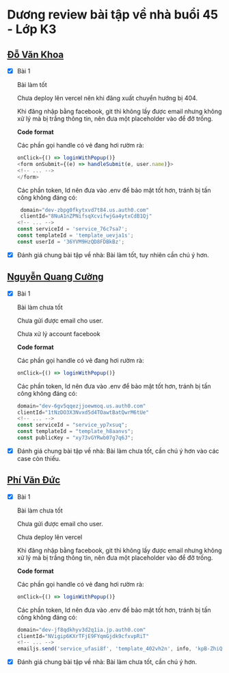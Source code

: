 # Dương review bài tập về nhà buổi 45 - Lớp K3

## [Đỗ Văn Khoa](https://github.dev/mrkhoadev/F8-Fullstack-K3/tree/main/Day44)

- [x] Bài 1

  Bài làm tốt

  Chưa deploy lên vercel nên khi đăng xuất chuyển hướng bị 404.

  Khi đăng nhập bằng facebook, git thì không lấy được email nhưng không xử lý mà bị trắng thông tin, nên đưa một placeholder vào để đỡ trống.

  **Code format**

  Các phần gọi handle có vẻ đang hơi rườm rà:

  ```js
  onClick={() => loginWithPopup()}
  <form onSubmit={(e) => handleSubmit(e, user.name)}>
  <!-- ... -->
  </form>
  ```

  Các phần token, Id nên đưa vào .env để bảo mật tốt hơn, tránh bị tấn công không đáng có:

  ```js
   domain="dev-zbpg0fkytxvd7t84.us.auth0.com"
   clientId="8NuA1nZPNifsqXcvifwjGa4ytxCdB1Qj"
  <!-- ... -->
  const serviceId = 'service_76c7sa7';
  const templateId = 'template_uevja1s';
  const userId = '36YVM9HzQD8FDBkBz';
  ```

- [x] Đánh giá chung bài tập về nhà: Bài làm tốt, tuy nhiên cần chú ý hơn.

## [Nguyễn Quang Cường](https://github.dev/cuonggold2408/Fullxinach_K3/tree/main/auth_emailjs)

- [x] Bài 1

  Bài làm chưa tốt

  Chưa gửi được email cho user.

  Chưa xử lý account facebook

  **Code format**

  Các phần gọi handle có vẻ đang hơi rườm rà:

  ```js
  onClick={() => loginWithPopup()}
  ```

  Các phần token, Id nên đưa vào .env để bảo mật tốt hơn, tránh bị tấn công không đáng có:

  ```js
  domain="dev-6gv5qqezjjoewmoq.us.auth0.com"
  clientId="1tNzDO3X3Nvxd5d4TOawtBatQwrM6tUe"
  <!-- ... -->
  const serviceId = "service_yp7xsuq";
  const templateId = "template_h8aanvs";
  const publicKey = "xy73vGYRwb07g7q6J";
  ```

- [x] Đánh giá chung bài tập về nhà: Bài làm chưa tốt, cần chú ý hơn vào các case còn thiếu.

## [Phí Văn Đức](https://github.dev/PhiVanDuc/Offline-F8-K3/tree/main/Day-41-React)

- [x] Bài 1

  Bài làm chưa tốt

  Chưa gửi được email cho user.

  Chưa deploy lên vercel

  Khi đăng nhập bằng facebook, git thì không lấy được email nhưng không xử lý mà bị trắng thông tin, nên đưa một placeholder vào để đỡ trống.

  **Code format**

  Các phần gọi handle có vẻ đang hơi rườm rà:

  ```js
  onClick={() => loginWithPopup()}
  ```

  Các phần token, Id nên đưa vào .env để bảo mật tốt hơn, tránh bị tấn công không đáng có:

  ```js
  domain="dev-jf8qdkhyv3d2q1ia.jp.auth0.com"
  clientId="NVigip6KXrTFjE9FYqmGjdk9cfxvpRiT"
  <!-- ... -->
  emailjs.send('service_ufasi8f', 'template_402vh2n', info, 'kpB-ZhiQNbQMAeBnw')
  ```

- [x] Đánh giá chung bài tập về nhà: Bài làm chưa tốt, cần chú ý hơn.

